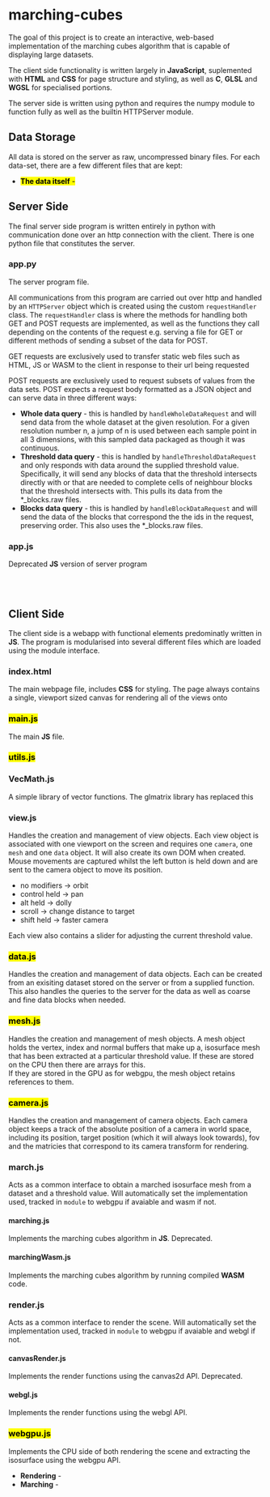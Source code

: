 # marching-cubes

The goal of this project is to create an interactive, web-based implementation of the marching cubes algorithm that is capable of displaying large datasets.

The client side functionality is written largely in **JavaScript**, suplemented with **HTML** and **CSS** for page structure and styling, as well as **C**, **GLSL** and **WGSL** for specialised portions.

The server side is written using python and requires the numpy module to function fully as well as the builtin HTTPServer module.

## Data Storage

All data is stored on the server as raw, uncompressed binary files. For each data-set, there are a few different files that are kept:
* <mark>**The data itself** - 

## Server Side

The final server side program is written entirely in python with communication done over an http connection with the client. There is one python file that constitutes the server.

### app.py
The server program file.

All communications from this program are carried out over http and handled by an `HTTPServer` object which is created using the custom `requestHandler` class. The `requestHandler` class is where the methods for handling both GET and POST requests are implemented, as well as the functions they call depending on the contents of the request e.g. serving a file for GET or different methods of sending a subset of the data for POST.

GET requests are exclusively used to transfer static web files such as HTML, JS or WASM to the client in response to their url being requested

POST requests are exclusively used to request subsets of values from the data sets. POST expects a request body formatted as a JSON object and can serve data in three different ways:
* **Whole data query** - this is handled by `handleWholeDataRequest` and will send data from the whole dataset at the given resolution. For a given resolution number n, a jump of n is used between each sample point in all 3 dimensions, with this sampled data packaged as though it was continuous. 
* **Threshold data query** - this is handled by `handleThresholdDataRequest` and only responds with data around the supplied threshold value. Specifically, it will send any blocks of data that the threshold intersects directly with or that are needed to complete cells of neighbour blocks that the threshold intersects with. This pulls its data from the \*\_blocks.raw files.
*  **Blocks data query** - this is handled by `handleBlockDataRequest` and will send the data of the blocks that correspond the the ids in the request, preserving order. This also uses the \*\_blocks.raw files.


### app.js
Deprecated **JS** version of server program  

<br><br>

## Client Side
The client side is a webapp with functional elements predominatly written in **JS**. The program is modularised into several different files which are loaded using the module interface.

### index.html
The main webpage file, includes **CSS** for styling. The page always contains a single, viewport sized canvas for rendering all of the views onto


### <mark>main.js
The main **JS** file.

### <mark>utils.js

### VecMath.js
A simple library of vector functions. The glmatrix library has replaced this

### view.js
Handles the creation and management of view objects. Each view object is associated with one viewport on the screen and requires one `camera`, one `mesh` and one `data` object. It will also create its own DOM when created.  
Mouse movements are captured whilst the left button is held down and are sent to the camera object to move its position.  

* no modifiers -> orbit
* control held -> pan
* alt held -> dolly
* scroll -> change distance to target
* shift held -> faster camera

Each view also contains a slider for adjusting the current threshold value.

### <mark>data.js
Handles the creation and management of data objects. Each can be created from an exisiting dataset stored on the server or from a supplied function. This also handles the queries to the server for the data as well as coarse and fine data blocks when needed.

### <mark>mesh.js
Handles the creation and management of mesh objects. A mesh object holds the vertex, index and normal buffers that make up a, isosurface mesh that has been extracted at a particular threshold value. If these are stored on the CPU then there are arrays for this.  
If they are stored in the GPU as for webgpu, the mesh object retains references to them.

### <mark>camera.js
Handles the creation and management of camera objects. Each camera object keeps a track of the absolute position of a camera in world space, including its position, target position (which it will always look towards), fov and the matricies that correspond to its camera transform for rendering.


### march.js
Acts as a common interface to obtain a marched isosurface mesh from a dataset and a threshold value. Will automatically set the implementation used, tracked in `module` to webgpu if avaiable and wasm if not.
#### marching.js
Implements the marching cubes algorithm in **JS**. Deprecated.
#### marchingWasm.js
Implements the marching cubes algorithm by running compiled **WASM** code.


### render.js
Acts as a common interface to render the scene. Will automatically set the implementation used, tracked in `module` to webgpu if avaiable and webgl if not.
#### canvasRender.js
Implements the render functions using the canvas2d API. Deprecated.
#### webgl.js
Implements the render functions using the webgl API.

### <mark>webgpu.js
Implements the CPU side of both rendering the scene and extracting the isosurface using the webgpu API.

* **Rendering** - 
* **Marching** - 

